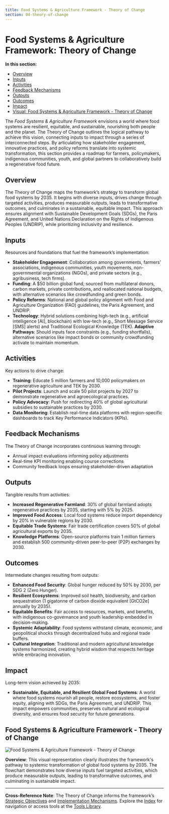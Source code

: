 ```yaml
---
title: Food Systems & Agriculture Framework - Theory of Change
section: 04-theory-of-change
---
```


# Food Systems & Agriculture Framework: Theory of Change

**In this section:**
- [Overview](#overview)
- [Inputs](#inputs)
- [Activities](#activities)
- [Feedback Mechanisms](#feedback-mechanisms)
- [Outputs](#outputs)
- [Outcomes](#outcomes)
- [Impact](#impact)
- [Visual: Food Systems & Agriculture Framework - Theory of Change](#visual)

The *Food Systems & Agriculture Framework* envisions a world where food systems are resilient, equitable, and sustainable, nourishing both people and the planet. The Theory of Change outlines the logical pathway to achieve this vision, connecting inputs to impact through a series of interconnected steps. By articulating how stakeholder engagement, innovative practices, and policy reforms translate into systemic transformation, this section provides a roadmap for farmers, policymakers, indigenous communities, youth, and global partners to collaboratively build a regenerative food future.

## <a id="overview"></a>Overview
The Theory of Change maps the framework’s strategy to transform global food systems by 2035. It begins with diverse inputs, drives change through targeted activities, produces measurable outputs, leads to transformative outcomes, and culminates in a sustainable, equitable impact. This approach ensures alignment with Sustainable Development Goals (SDGs), the Paris Agreement, and United Nations Declaration on the Rights of Indigenous Peoples (UNDRIP), while prioritizing inclusivity and resilience.

## <a id="inputs"></a>Inputs
Resources and foundations that fuel the framework’s implementation:
- **Stakeholder Engagement**: Collaboration among governments, farmers’ associations, indigenous communities, youth movements, non-governmental organizations (NGOs), and private sectors (e.g., agribusiness, tech firms).
- **Funding**: A $50 billion global fund, sourced from multilateral donors, carbon markets, private contributions, and reallocated national budgets, with alternative scenarios like crowdfunding and green bonds.
- **Policy Reforms**: National and global policy alignment with Food and Agriculture Organization (FAO) guidelines, the Paris Agreement, and UNDRIP.
- **Technology**: Hybrid solutions combining high-tech (e.g., artificial intelligence [AI], blockchain) with low-tech (e.g., Short Message Service [SMS] alerts) and Traditional Ecological Knowledge (TEK).
**Adaptive Pathways**: Should inputs face constraints (e.g., funding shortfalls), alternative scenarios like impact bonds or community crowdfunding activate to maintain momentum.

## <a id="activities"></a>Activities
Key actions to drive change:
- **Training**: Educate 5 million farmers and 10,000 policymakers on regenerative agriculture and TEK by 2030.
- **Pilot Projects**: Launch and scale 50 pilot projects by 2027 to demonstrate regenerative and agroecological practices.
- **Policy Advocacy**: Push for redirecting 40% of global agricultural subsidies to sustainable practices by 2030.
- **Data Monitoring**: Establish real-time data platforms with region-specific dashboards to track Key Performance Indicators (KPIs).

## <a id="feedback-mechanisms"></a>Feedback Mechanisms
The Theory of Change incorporates continuous learning through:
- Annual impact evaluations informing policy adjustments
- Real-time KPI monitoring enabling course corrections
- Community feedback loops ensuring stakeholder-driven adaptation

## <a id="outputs"></a>Outputs
Tangible results from activities:
- **Increased Regenerative Farmland**: 30% of global farmland adopts regenerative practices by 2035, starting with 5% by 2025.
- **Improved Food Access**: Local food systems reduce import dependency by 20% in vulnerable regions by 2030.
- **Equitable Trade Systems**: Fair trade certification covers 50% of global agricultural exports by 2035.
- **Knowledge Platforms**: Open-source platforms train 1 million farmers and establish 500 community-driven peer-to-peer (P2P) exchanges by 2030.

## <a id="outcomes"></a>Outcomes
Intermediate changes resulting from outputs:
- **Enhanced Food Security**: Global hunger reduced by 50% by 2030, per SDG 2 (Zero Hunger).
- **Resilient Ecosystems**: Improved soil health, biodiversity, and carbon sequestration (1 gigatonne of carbon dioxide equivalent [GtCO2e] annually by 2035).
- **Equitable Benefits**: Fair access to resources, markets, and benefits, with indigenous co-governance and youth leadership embedded in decision-making.
- **Systemic Adaptability**: Food systems withstand climate, economic, and geopolitical shocks through decentralized hubs and regional trade buffers.
- **Cultural Integration**: Traditional and modern agricultural knowledge systems harmonized, creating hybrid wisdom that respects heritage while embracing innovation.

## <a id="impact"></a>Impact
Long-term vision achieved by 2035:
- **Sustainable, Equitable, and Resilient Global Food Systems**: A world where food systems nourish all people, restore ecosystems, and foster equity, aligning with SDGs, the Paris Agreement, and UNDRIP. This impact empowers communities, preserves cultural and ecological diversity, and ensures food security for future generations.

## <a id="visual"></a>Food Systems & Agriculture Framework - Theory of Change
![Food Systems & Agriculture Framework - Theory of Change](/images/framework/food-systems/theory-of-change-visual.svg)

**Overview**: This visual representation clearly illustrates the framework's pathway to systemic transformation of global food systems by 2035. The flowchart demonstrates how diverse inputs fuel targeted activities, which produce measurable outputs, leading to transformative outcomes, and culminating in sustainable impact.

---

**Cross-Reference Note**: The Theory of Change informs the framework’s [Strategic Objectives](/framework/docs/implementation/food-systems#07-strategic-objectives) and [Implementation Mechanisms](/framework/docs/implementation/food-systems#08-implementation-mechanisms). Explore the [Index](/framework/docs/implementation/food-systems) for navigation or access tools at the [Tools Library](/framework/tools/food-systems).
